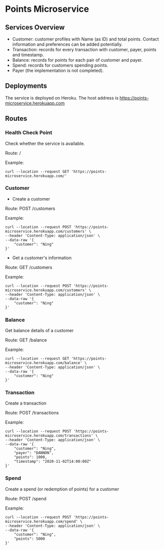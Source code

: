 # Points Microservice
## Services Overview
* Customer: customer profiles with Name (as ID) and total points. Contact information and preferences can be added potentially. 
* Transaction: records for every transaction with customer, payer, points and timestamp.
* Balance: records for points for each pair of customer and payer. 
* Spend: records for customers spending points.
* Payer (the implementation is not completed).
## Deployments
The service is deployed on Heroku. The host address is https://points-microservice.herokuapp.com
## Routes
### Health Check Point

Check whether the service is available. 

Route: /

Example: 
```
curl --location --request GET 'https://points-microservice.herokuapp.com/'
```
### Customer
* Create a customer

Route: POST /customers

Example: 
```
curl --location --request POST 'https://points-microservice.herokuapp.com/customers' \
--header 'Content-Type: application/json' \
--data-raw '{
    "customer": "Ning"
}'
```
* Get a customer's information

Route: GET /customers

Example: 
```
curl --location --request POST 'https://points-microservice.herokuapp.com/customers' \
--header 'Content-Type: application/json' \
--data-raw '{
    "customer": "Ning"
}'
```
### Balance
Get balance details of a customer

Route: GET /balance

Example:
```
curl --location --request GET 'https://points-microservice.herokuapp.com/balance' \
--header 'Content-Type: application/json' \
--data-raw '{
    "customer": "Ning"
}'
```
### Transaction
Create a transaction

Route: POST /transactions

Example:
```
curl --location --request POST 'https://points-microservice.herokuapp.com/transactions' \
--header 'Content-Type: application/json' \
--data-raw '{
    "customer": "Ning",
    "payer": "DANNON",
    "points": 1000,
    "timestamp": "2020-11-02T14:00:00Z"
}'
```
### Spend
Create a spend (or redemption of points) for a customer

Route: POST /spend

Example:
```
curl --location --request POST 'https://points-microservice.herokuapp.com/spend' \
--header 'Content-Type: application/json' \
--data-raw '{
    "customer": "Ning",
    "points": 5000
}'
```
